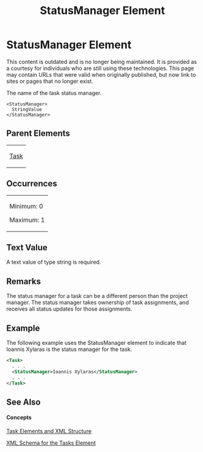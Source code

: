 ﻿---
title: StatusManager Element
TOCTitle: StatusManager Element
ms:assetid: a87e6390-ab36-4041-baa1-939bc6b448f7
ms:mtpsurl: https://msdn.microsoft.com/en-us/library/Bb968633(v=office.12)
ms:contentKeyID: 13188324
ms.date: 05/05/2014
mtps_version: v=office.12
f1_keywords:
- StatusManager element
dev_langs:
- xml
---

# StatusManager Element

This content is outdated and is no longer being maintained. It is provided as a courtesy for individuals who are still using these technologies. This page may contain URLs that were valid when originally published, but now link to sites or pages that no longer exist.

The name of the task status manager.

    <StatusManager>
      StringValue
    </StatusManager>

## Parent Elements

<table>
<colgroup>
<col style="width: 100%" />
</colgroup>
<tbody>
<tr class="odd">
<td><p><a href="bb968487(v=office.12).md">Task</a></p></td>
</tr>
</tbody>
</table>

## Occurrences

<table>
<colgroup>
<col style="width: 100%" />
</colgroup>
<tbody>
<tr class="odd">
<td><p>Minimum: 0</p>
<p>Maximum: 1</p></td>
</tr>
</tbody>
</table>

## Text Value

A text value of type string is required.

## Remarks

The status manager for a task can be a different person than the project manager. The status manager takes ownership of task assignments, and receives all status updates for those assignments.

## Example

The following example uses the StatusManager element to indicate that Ioannis Xylaras is the status manager for the task.

``` xml
<Task>
  . . .
  <StatusManager>Ioannis Xylaras</StatusManager>
  . . .
</Task>
```

## See Also

#### Concepts

[Task Elements and XML Structure](bb968475\(v=office.12\).md)

[XML Schema for the Tasks Element](bb968415\(v=office.12\).md)

